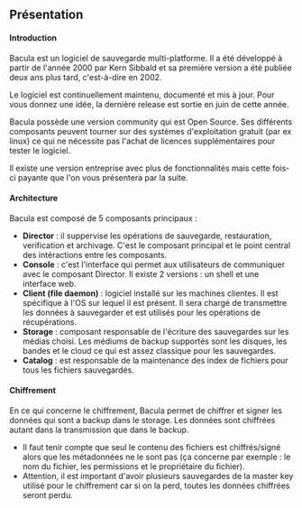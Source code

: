 ## Présentation 

#### Introduction

Bacula est un logiciel de sauvegarde multi-platforme. Il a été développé à partir de l'année 2000 par Kern Sibbald et sa première version a été publiée deux ans plus tard, c'est-à-dire en 2002. 

Le logiciel est continuellement maintenu, documenté et mis à jour. Pour vous donnez une idée, la dernière release est sortie en juin de cette année. 

Bacula possède une version community qui est Open Source. Ses différents composants peuvent tourner sur des systèmes d'exploitation gratuit (par ex linux) ce qui ne nécessite pas l'achat de licences supplémentaires pour tester le logiciel.

Il existe une version entreprise avec plus de fonctionnalités mais cette fois-ci payante que l'on vous présentera par la suite.

#### Architecture

Bacula est composé de 5 composants principaux :

- **Director** : il suppervise les opérations de sauvegarde, restauration, verification et archivage. C'est le composant principal et le point central des intéractions entre les composants.
- **Console** : c'est l'interface qui permet aux utilisateurs de communiquer avec le composant Director. Il existe 2 versions :  un shell et une interface web.
- **Client (file daemon)** : logiciel installé sur les machines clientes. Il est spécifique à l'OS sur lequel il est présent. Il sera chargé de transmettre les données à sauvegarder et est utilisés pour les opérations de récupérations.  
- **Storage** : composant responsable de l'écriture des sauvegardes sur les médias choisi. Les médiums de backup supportés sont les disques, les bandes et le cloud ce qui est assez classique pour les sauvegardes. 
- **Catalog** : est responsable de la maintenance des index de fichiers pour tous les fichiers sauvegardés.

#### Chiffrement

En ce qui concerne le chiffrement, Bacula permet de chiffrer et signer les données qui sont a backup dans le storage. Les données sont chiffrées autant dans la transmission que dans le backup.

- Il faut tenir compte que seul le contenu des fichiers est chiffrés/signé alors que les métadonnées ne le sont pas (ça concerne par exemple : le nom du fichier, les permissions et le propriétaire du fichier).
- Attention, il est important d'avoir plusieurs sauvegardes de la master key utilisé pour le chiffrement car si on la perd, toutes les données chiffrées seront perdu.


